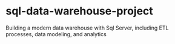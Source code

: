 # sql-data-warehouse-project
Building a modern data warehouse with Sql Server, including ETL processes, data modeling, and analytics
